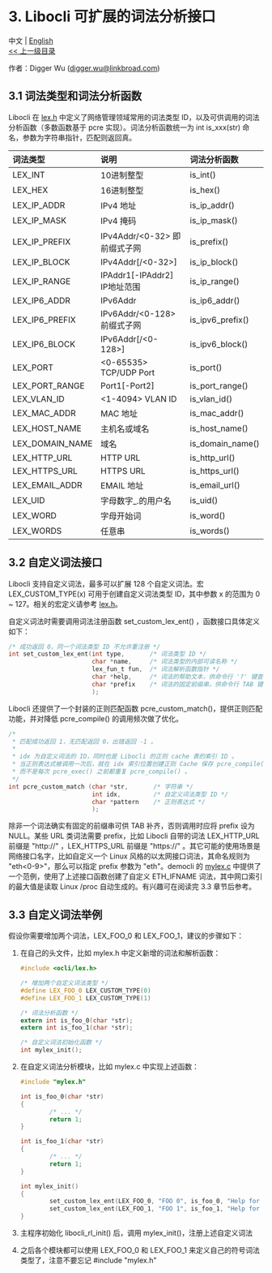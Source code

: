 # 3. Libocli 可扩展的词法分析接口

中文 | [English](Lexical%20Parsing.md)
<br>
[<< 上一级目录](README.zh_CN.md)  

作者：Digger Wu (digger.wu@linkbroad.com)

## 3.1 词法类型和词法分析函数

Libocli 在 [lex.h](../src/lex.h) 中定义了网络管理领域常用的词法类型 ID，以及可供调用的词法分析函数（多数函数基于 pcre 实现）。词法分析函数统一为 int is_xxx(str) 命名，参数为字符串指针，匹配则返回真。

| 词法类型 | 说明 | 词法分析函数 |
| :--- | :--- | :--- |
| LEX_INT | 10进制整型 | is_int() |
| LEX_HEX | 16进制整型 | is_hex() |
| LEX_IP_ADDR | IPv4 地址 | is_ip_addr() |
| LEX_IP_MASK | IPv4 掩码 | is_ip_mask() |
| LEX_IP_PREFIX | IPv4Addr/<0-32> 即前缀式子网 | is_prefix() |
| LEX_IP_BLOCK | IPv4Addr[/<0-32>] | is_ip_block() |
| LEX_IP_RANGE | IPAddr1[-IPAddr2] IP地址范围 | is_ip_range() |
| LEX_IP6_ADDR | IPv6Addr | is_ip6_addr() |
| LEX_IP6_PREFIX | IPv6Addr/<0-128> 前缀式子网 | is_ipv6_prefix() |
| LEX_IP6_BLOCK | IPv6Addr[/<0-128>] | is_ipv6_block() |
| LEX_PORT | <0-65535> TCP/UDP Port | is_port() |
| LEX_PORT_RANGE | Port1[-Port2] | is_port_range() |
| LEX_VLAN_ID | <1-4094> VLAN ID | is_vlan_id() |
| LEX_MAC_ADDR | MAC 地址 | is_mac_addr() |
| LEX_HOST_NAME | 主机名或域名 | is_host_name() |
| LEX_DOMAIN_NAME | 域名 | is_domain_name() |
| LEX_HTTP_URL | HTTP URL | is_http_url() |
| LEX_HTTPS_URL | HTTPS URL | is_https_url() |
| LEX_EMAIL_ADDR | EMAIL 地址 | is_email_url() |
| LEX_UID | 字母数字_.的用户名 | is_uid() |
| LEX_WORD | 字母开始词 | is_word() |
| LEX_WORDS | 任意串 | is_words() |

## 3.2 自定义词法接口

Libocli 支持自定义词法，最多可以扩展 128 个自定义词法。宏 LEX_CUSTOM_TYPE(x) 可用于创建自定义词法类型 ID，其中参数 x 的范围为 0 ~ 127。相关的宏定义请参考 [lex.h](../src/lex.h)。

自定义词法时需要调用词法注册函数 set_custom_lex_ent() ，函数接口具体定义如下：
```c
/* 成功返回 0，同一个词法类型 ID 不允许重注册 */
int set_custom_lex_ent(int type,       /* 词法类型 ID */
                       char *name,     /* 词法类型的内部可读名称 */
                       lex_fun_t fun,  /* 词法解析函数指针 */
                       char *help,     /* 词法的帮助文本，供命令行 '?' 键查看 */
                       char *prefix    /* 词法的固定前缀串，供命令行 TAB 键自动补齐 */
                       );
```

Libocli 还提供了一个封装的正则匹配函数 pcre_custom_match()，提供正则匹配功能，并对降低 pcre_compile() 的调用频次做了优化。
```c
/* 
 * 匹配成功返回 1，无匹配返回 0，出错返回 -1 。
 *
 * idx 为自定义词法的 ID，同时也是 Libocli 的正则 cache 表的索引 ID 。
 * 当正则表达式被调用一次后，就在 idx 索引位置创建正则 Cache 保存 pcre_compile() 返回，供下次 pcre_exec() 直接使用，
 * 而不是每次 pcre_exec() 之前都重复 pcre_compile() 。
 */
int pcre_custom_match (char *str,       /* 字符串 */
                       int idx,         /* 自定义词法类型 ID */
                       char *pattern    /* 正则表达式 */
                       );
```

除非一个词法确实有固定的前缀串可供 TAB 补齐，否则调用时应将 prefix 设为 NULL。某些 URL 类词法需要 prefix，比如 Libocli 自带的词法 LEX_HTTP_URL 前缀是 "http://" ，LEX_HTTPS_URL 前缀是 "https://" 。其它可能的使用场景是网络接口名字，比如自定义一个 Linux 风格的以太网接口词法，其命名规则为 "eth<0-9>"，那么可以指定 prefix 参数为 "eth"。democli 的 [mylex.c](../example/mylex.c) 中提供了一个范例，使用了上述接口函数创建了自定义 ETH_IFNAME 词法，其中网口索引的最大值是读取 Linux /proc 自动生成的。有兴趣可在阅读完 3.3 章节后参考。

## 3.3 自定义词法举例

假设你需要增加两个词法，LEX_FOO_0 和 LEX_FOO_1，建议的步骤如下：

1. 在自己的头文件，比如 mylex.h 中定义新增的词法和解析函数：
    ```c
    #include <ocli/lex.h>

    /* 增加两个自定义词法类型 */
    #define LEX_FOO_0 LEX_CUSTOM_TYPE(0)
    #define LEX_FOO_1 LEX_CUSTOM_TYPE(1)

    /* 词法分析函数 */
    extern int is_foo_0(char *str);
    extern int is_foo_1(char *str);

    /* 自定义词法初始化函数 */
    int mylex_init();
    ```

2. 在自定义词法分析模块，比如 mylex.c 中实现上述函数：
    ```c
    #include "mylex.h"

    int is_foo_0(char *str)
    {
            /* ... */
            return 1;
    }

    int is_foo_1(char *str)
    {
            /* ... */
            return 1;
    }

    int mylex_init()
    {
            set_custom_lex_ent(LEX_FOO_0, "FOO 0", is_foo_0, "Help for my foo 0", NULL);
            set_custom_lex_ent(LEX_FOO_1, "FOO 1", is_foo_1, "Help for my foo 1", NULL);
    }
    ```

3. 主程序初始化 libocli_rl_init() 后，调用 mylex_init()，注册上述自定义词法
4. 之后各个模块都可以使用 LEX_FOO_0 和 LEX_FOO_1 来定义自己的符号词法类型了，注意不要忘记 #include "mylex.h"

